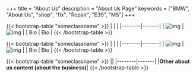 +++
title = "About Us"
description = "About Us Page"
keywords = ["BMW", "About Us", "shop", "fix", "Repair", "E39", "M5"]
+++


{{< bootstrap-table "someclassname" >}}
| | |
|--------|-------|
| ![img](../img/Person2.png) | ![img](../img/Person2.png)  |
| Bio  | Bio  |
{{< /bootstrap-table >}}

{{< bootstrap-table "someclassname" >}}
| | |
|--------|-------|
| ![img](../img/Person2.png) | ![img](../img/Person2.png)  |
| Bio | Bio  |
{{< /bootstrap-table >}}

{{< bootstrap-table "someclassname" >}}
||
|--------|-------|
|**Other about us content (about the business)**|
{{< /bootstrap-table >}}

&nbsp;

